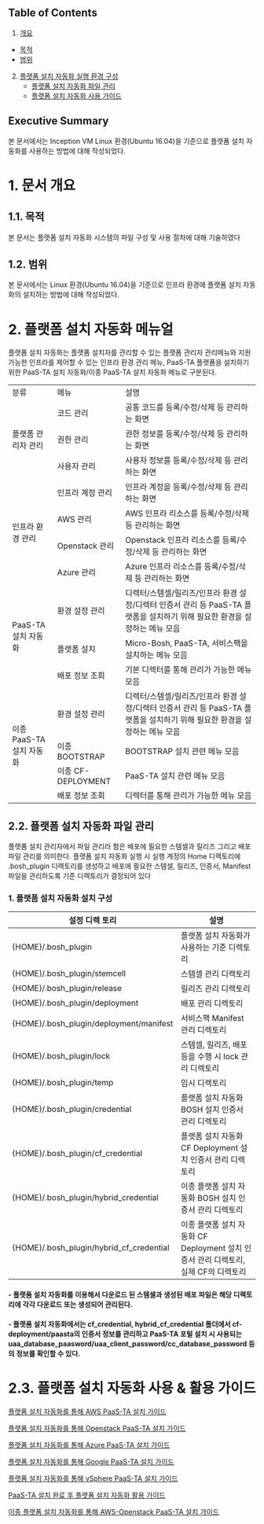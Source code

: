 ## Table of Contents

1. [개요](#1)
  * [목적](#2)
  * [범위](#3)
2. [플랫폼 설치 자동화 실행 환경 구성](#4)
	* [플랫폼 설치 자동화 파일 관리](#5)
	* [플랫폼 설치 자동화 사용 가이드](#6)


## Executive Summary

본 문서에서는 Inception VM Linux 환경(Ubuntu 16.04)을 기준으로 플랫폼 설치 자동화를 사용하는 방법에 대해 작성되었다.



# <div id='1'/>1.  문서 개요 

## <div id='2'/>1.1.  목적
본 문서는 플랫폼 설치 자동화 시스템의 파일 구성 및 사용 절차에 대해 기술하였다

## <div id='3'/>1.2.  범위
본 문서에서는 Linux 환경(Ubuntu 16.04)을 기준으로 인프라 환경에 플랫폼
설치 자동화의 설치하는 방법에 대해 작성되었다.


# <div id='4'/>2.  플랫폼 설치 자동화 메뉴얼

플랫폼 설치 자동화는 플랫폼 설치자를 관리할 수 있는 플랫폼 관리자 관리메뉴와 지원 가능한 인프라를 제어할 수 있는 인프라 환경 관리 메뉴, PaaS-TA 플랫폼을 설치하기 위한 PaaS-TA 설치 자동화/이종 PaaS-TA 설치 자동화 메뉴로 구분된다.
<table>
<tr>
<td>분류</td>
<td>메뉴</td>
<td>설명</td>
</tr>
<tr>
<td rowspan='3'>플랫폼 관리자 관리</td>
<td>코드 관리</td>
<td>공통 코드를 등록/수정/삭제 등 관리하는 화면</td>
</tr>
<tr>
<td>권한 관리</td>
<td>권한 정보를 등록/수정/삭제 등 관리하는 화면</td>
</tr>
<tr>
<td>사용자 관리</td>
<td>사용자 정보를 등록/수정/삭제 등 관리하는 화면</td>
</tr>
<tr>
<td rowspan='4'>인프라 환경 관리</td>
<td>인프라 계정 관리</td>
<td>인프라 계정을 등록/수정/삭제 등 관리하는 화면</td>
</tr>
<tr>
<td>AWS 관리</td>
<td>AWS 인프라 리소스를 등록/수정/삭제 등 관리하는 화면</td>
</tr>
<tr>
<td>Openstack 관리</td>
<td>Openstack 인프라 리소스를 등록/수정/삭제 등 관리하는 화면</td>
</tr>
<tr>
<td>Azure 관리</td>
<td>Azure 인프라 리소스를 등록/수정/삭제 등 관리하는 화면</td>
</tr>
<tr>
<td rowspan='3'>PaaS-TA 설치 자동화</td>
<td>환경 설정 관리</td>
<td>디렉터/스템셀/릴리즈/인프라 환경 설정/디렉터 인증서 관리 등 PaaS-TA 플랫폼을 설치하기 위해 필요한 환경을 설정하는 메뉴 모음</td>
</tr>
<tr>
<td>플랫폼 설치</td>
<td>Micro-Bosh, PaaS-TA, 서비스팩을 설치하는 메뉴 모음</td>
</tr>
<tr>
<td>배포 정보 조회</td>
<td>기본 디렉터를 통해 관리가 가능한 메뉴 모음</td>
</tr>
<tr>
<td rowspan='4'>이종 PaaS-TA 설치 자동화</td>
<td>환경 설정 관리</td>
<td>디렉터/스템셀/릴리즈/인프라 환경 설정/디렉터 인증서 관리 등 PaaS-TA 플랫폼을 설치하기 위해 필요한 환경을 설정하는 메뉴 모음</td>
</tr>
<tr>
<td>이종 BOOTSTRAP</td>
<td>BOOTSTRAP 설치 관련 메뉴 모음</td>
</tr>
<tr>
<td>이종 CF-DEPLOYMENT</td>
<td>PaaS-TA 설치 관련 메뉴 모음</td>
</tr>
<tr>
<td>배포 정보 조회</td>
<td>디렉터를 통해 관리가 가능한 메뉴 모음</td>
</tr>
</table>



## <div id='5'/>2.2.  플랫폼 설치 자동화 파일 관리

플랫폼 설치 관리자에서 파일 관리라 함은 배포에 필요한 스템셀과 릴리즈 그리고 배포 파일 관리를 의미한다. 플랫폼 설치 자동화 실행 시 실행 계정의 Home 디렉토리에 .bosh_plugin 디렉토리를 생성하고 배포에 필요한 스템셀, 릴리즈, 인증서, Manifest 파일을 관리하도록 기준 디렉토리가 결정되어 있다

### 1.  플랫폼 설치 자동화 설치 구성

| 설정 디렉 토리  |설명|
|---------|---|
| {HOME}/.bosh_plugin        |플랫폼 설치 자동화가 사용하는 기준 디렉토리   |
| {HOME}/.bosh_plugin/stemcell        |스템셀 관리 디렉토리   |
| {HOME}/.bosh_plugin/release        |릴리즈 관리 디렉토리   | 
| {HOME}/.bosh_plugin/deployment        |배포 관리 디렉토리   | 
| {HOME}/.bosh_plugin/deployment/manifest        |서비스팩 Manifest 관리 디렉토리   |
| {HOME}/.bosh_plugin/lock        |스템셀, 릴리즈, 배포 등을 수행 시 lock 관리 디렉토리   |
| {HOME}/.bosh_plugin/temp        |임시 디렉토리   |
| {HOME}/.bosh_plugin/credential        |플랫폼 설치 자동화 BOSH 설치 인증서 관리 디렉토리   |
| {HOME}/.bosh_plugin/cf_credential        |플랫폼 설치 자동화 CF Deployment 설치 인증서 관리 디렉토리   |
| {HOME}/.bosh_plugin/hybrid_credential        |이종 플랫폼 설치 자동화 BOSH 설치 인증서 관리 디렉토리   |
| {HOME}/.bosh_plugin/hybrid_cf_credential        |이종 플랫폼 설치 자동화 CF Deployment 설치 인증서 관리 디렉토리, 실제 CF의 디렉토리   |

#### - 플랫폼 설치 자동화를 이용해서 다운로드 된 스템셀과 생성된 배포 파일은 해당 디렉토리에 각각 다운로드 또는 생성되어 관리된다.

#### - 플랫폼 설치 자동화에서는 cf_credential, hybrid_cf_credential 폴더에서 cf-deployment/paasta의 인증서 정보를 관리하고 PaaS-TA 포털 설치 시 사용되는 uaa_database_paasword/uaa_client_password/cc_database_password 등의 정보를 확인할 수 있다.


# <div id='6'/>2.3.  플랫폼 설치 자동화 사용 & 활용 가이드
[플랫폼 설치 자동화를 통해 AWS PaaS-TA 설치 가이드](PaaS-TA_플랫폼_설치자동화_AWS.md)

[플랫폼 설치 자동화를 통해 Openstack PaaS-TA 설치 가이드](PaaS-TA_플랫폼_설치자동화_Openstack.md)

[플랫폼 설치 자동화를 통해 Azure PaaS-TA 설치 가이드](PaaS-TA_플랫폼_설치자동화_Azure.md)

[플랫폼 설치 자동화를 통해 Google PaaS-TA 설치 가이드](PaaS-TA_플랫폼_설치자동화_Google.md)

[플랫폼 설치 자동화를 통해 vSphere PaaS-TA 설치 가이드](PaaS-TA_플랫폼_설치자동화_vsphere.md)

[PaaS-TA 설치 완료 후 플랫폼 설치 자동화 활용 가이드](PaaS-TA_플랫폼_설치_자동화_활용_메뉴얼_v1.0.md)

[이종 플랫폼 설치 자동화를 통해 AWS-Openstack PaaS-TA 설치 가이드](#)
